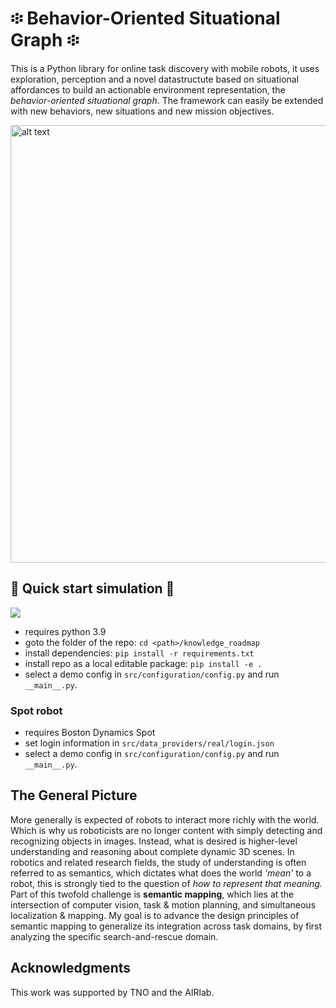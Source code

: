 # ፨ Behavior-Oriented Situational Graph ፨
This is a Python library for online task discovery with mobile robots, it uses exploration, perception and a novel datastructute based on situational affordances to build an actionable environment representation, the *behavior-oriented situational graph*. The framework can easily be extended with new behaviors, new situations and new mission objectives.


 
<img src="documentation/2022-02-01 sampling exploration.gif" alt="alt text" width="700" height="whatever">


## 🚀 Quick start simulation 🚀
![](https://github.com/h0uter/knowledge-roadmap/workflows/Project%20Tests/badge.svg)
- requires python 3.9
- goto the folder of the repo: `cd <path>/knowledge_roadmap`
- install dependencies: `pip install -r requirements.txt`
- install repo as a local editable package: `pip install -e .`
- select a demo config in `src/configuration/config.py` and run `__main__.py`.

### Spot robot
- requires Boston Dynamics Spot
- set login information in `src/data_providers/real/login.json`
- select a demo config in `src/configuration/config.py` and run `__main__.py`.


<!-- <img src="documentation/dog.jpg" alt="alt text" width="700" height="whatever"> -->


## The General Picture
More generally is expected of robots to interact more richly with the world. Which is why us roboticists are no longer content with simply detecting and recognizing objects in images. Instead, what is desired is higher-level understanding and reasoning about complete dynamic 3D scenes. 
In robotics and related research fields, the study of understanding is often referred to as semantics, which dictates what does the world _‘mean'_ to a robot, this is strongly tied to the question of _how to represent that meaning._ Part of this twofold challenge is **semantic mapping**, which lies at the intersection of computer vision, task & motion planning, and simultaneous localization & mapping. 
My goal is to advance the design principles of semantic mapping to generalize its integration across task domains, by first analyzing the specific search-and-rescue domain.

## Acknowledgments
This work was supported by TNO and the AIRlab.

